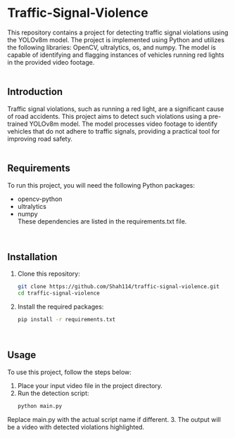 # Traffic-Signal-Violence
This repository contains a project for detecting traffic signal violations using the YOLOv8m model. The project is implemented using Python and utilizes the following libraries: OpenCV, ultralytics, os, and numpy. The model is capable of identifying and flagging instances of vehicles running red lights in the provided video footage. <br/>
<br/>

## Introduction
Traffic signal violations, such as running a red light, are a significant cause of road accidents. This project aims to detect such violations using a pre-trained YOLOv8m model. The model processes video footage to identify vehicles that do not adhere to traffic signals, providing a practical tool for improving road safety. <br/>
<br/>

## Requirements
To run this project, you will need the following Python packages:
* opencv-python
* ultralytics
* numpy <br/>
These dependencies are listed in the requirements.txt file. <br/>
<br/>

## Installation
1. Clone this repository:
   ```bash
   git clone https://github.com/Shah114/traffic-signal-violence.git
   cd traffic-signal-violence
   ```
2. Install the required packages:
   ```bash
   pip install -r requirements.txt
   ```
<br/>

## Usage
To use this project, follow the steps below: <br/>
1. Place your input video file in the project directory.
2. Run the detection script:
   ```bash
   python main.py
   ```
Replace main.py with the actual script name if different.
3. The output will be a video with detected violations highlighted. <br/>
<br/>

##

